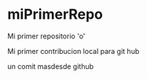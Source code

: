 # miPrimerRepo
Mi primer repositorio 'o'

Mi primer contribucion local para git hub

un comit masdesde github
